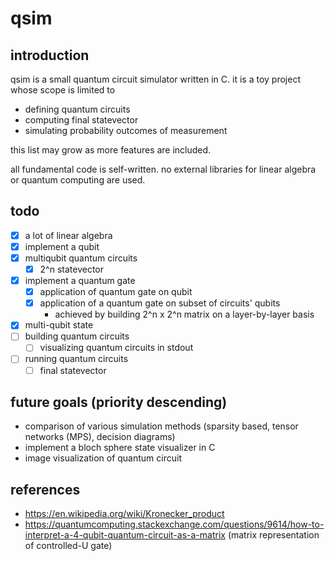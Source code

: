 # qsim

## introduction

qsim is a small quantum circuit simulator written in C. it is a toy project whose scope is limited to

* defining quantum circuits
* computing final statevector
* simulating probability outcomes of measurement

this list may grow as more features are included.

all fundamental code is self-written. no external libraries for linear algebra or quantum computing are used.

## todo

- [x] a lot of linear algebra
- [x] implement a qubit
- [x] multiqubit quantum circuits
    - [x] 2^n statevector
- [x] implement a quantum gate
    - [x] application of quantum gate on qubit
    - [x] application of a quantum gate on subset of circuits' qubits
        - achieved by building 2^n x 2^n matrix on a layer-by-layer basis
- [x] multi-qubit state
- [ ] building quantum circuits
    - [ ] visualizing quantum circuits in stdout
- [ ] running quantum circuits
    - [ ] final statevector

## future goals (priority descending)

* comparison of various simulation methods (sparsity based, tensor networks (MPS), decision diagrams)
* implement a bloch sphere state visualizer in C
* image visualization of quantum circuit

## references

- https://en.wikipedia.org/wiki/Kronecker_product
- https://quantumcomputing.stackexchange.com/questions/9614/how-to-interpret-a-4-qubit-quantum-circuit-as-a-matrix (matrix representation of controlled-U gate)